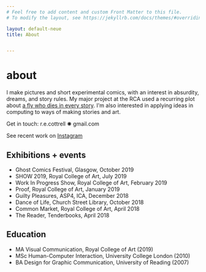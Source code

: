 ```yaml
---
# Feel free to add content and custom Front Matter to this file.
# To modify the layout, see https://jekyllrb.com/docs/themes/#overriding-theme-defaults

layout: default-neue
title: About


---
```


# about

I make pictures and short experimental comics, with an interest in absurdity, dreams, and story rules. My major project at the RCA used a recurring plot about [a fly who dies in every story](rca-notes). I'm also interested in applying ideas in computing to ways of making stories and art.

Get in touch: r.e.cottrell ✺ gmail.com

See recent work on [Instagram](http://instagram.com/rapturebird)

## Exhibitions + events

* Ghost Comics Festival, Glasgow, October 2019
* SHOW 2019, Royal College of Art, July 2019
* Work In Progress Show, Royal College of Art, February 2019
* Proof, Royal College of Art, January 2019
* Guilty Pleasures, ASP4, ICA, December 2018
* Dance of Life, Church Street Library, October 2018
* Common Market, Royal College of Art, April 2018
* The Reader, Tenderbooks, April 2018

## Education

* MA Visual Communication, Royal College of Art (2019)
* MSc Human-Computer Interaction, University College London (2010)
* BA Design for Graphic Communication, University of Reading (2007)
